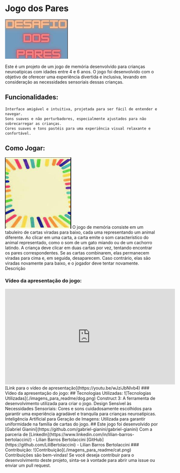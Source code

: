 # Jogo dos Pares

![Desafio dos Pares](./imagens_para_readme/desafio_dos_pares.png)

Este é um projeto de um jogo de memória desenvolvido para crianças neuroatipicas com idades entre 4 e 6 anos. O jogo foi desenvolvido com o objetivo de oferecer uma experiência divertida e inclusiva, levando em consideração as necessidades sensoriais dessas crianças.
## Funcionalidades:

    Interface amigável e intuitiva, projetada para ser fácil de entender e navegar.
    Sons suaves e não perturbadores, especialmente ajustados para não sobrecarregar as crianças.
    Cores suaves e tons pastéis para uma experiência visual relaxante e confortável.
## Como Jogar:
![Como Jogar](./imagens_para_readme/card_back.png)
O jogo de memória consiste em um tabuleiro de cartas viradas para baixo, cada uma representando um animal diferente. Ao clicar em uma carta, a carta emite o som característico do animal representado, como o som de um gato miando ou de um cachorro latindo. A criança deve clicar em duas cartas por vez, tentando encontrar os pares correspondentes. Se as cartas combinarem, elas permanecem viradas para cima e, em seguida, desaparecem. Caso contrário, elas são viradas novamente para baixo, e o jogador deve tentar novamente.
Descrição
### Vídeo da apresentação do jogo:
<iframe width="560" height="315" src="https://www.youtube.com/embed/wJziJbNlvb4" frameborder="0" allowfullscreen></iframe>
[Link para o vídeo de apresentação](https://youtu.be/wJziJbNlvb4)
### Vídeo da apresentação do jogo:
## Tecnologias Utilizadas:
![Tecnologias Utilizadas](./imagens_para_readme/dog.png)
     Construct 3: A ferramenta de desenvolvimento utilizada para criar o jogo.
    Design Sensível às Necessidades Sensoriais: Cores e sons cuidadosamente escolhidos para garantir uma experiência agradável e tranquila para crianças neuroatípicas.
    Inteligência Artificial para Geração de Imagens: Utilizada para garantir uniformidade na família de cartas do jogo.
## Este jogo foi desenvolvido por
 [Gabriel Gianini](https://github.com/gabriel-gianini/gabriel-gianini)
Com a parceria de
[LinkedIn](https://www.linkedin.com/in/lilian-barros-bertolaccini/) - Lilian Barros Bertolaccini [GitHub](https://github.com/LiliBertolaccini) - Lilian Barros Bertolaccini
### Contribuição:
![Contribuição](./imagens_para_readme/cat.png)
Contribuições são bem-vindas! Se você deseja contribuir para o desenvolvimento deste projeto, sinta-se à vontade para abrir uma issue ou enviar um pull request.
